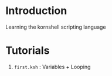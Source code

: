 # Introduction

Learning the kornshell scripting language

# Tutorials

1. <code>first.ksh</code> : Variables + Looping


